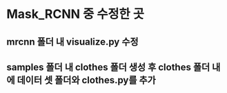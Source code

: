 # Mask_RCNN 중 수정한 곳
## mrcnn 폴더 내 visualize.py 수정
## samples 폴더 내 clothes 폴더 생성 후 clothes 폴더 내에 데이터 셋 폴더와 clothes.py를 추가
